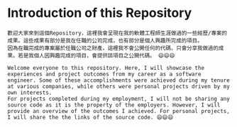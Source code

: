 # Introduction of this Repository

    歡迎大家來到這個Repository，這裡我會呈現在我的軟體工程師生涯做過的一些經歷/專案的成果。這些成果有部分是我在任職的公司完成，也有部分是個人興趣所完成的項目。
    因為在職完成的專案屬於任職公司之財產，這裡我不會公開任何的代碼，只會分享我做過的成果。若是我個人因興趣完成的項目，會提供該項目之公開代碼。 😄😄😄

    Welcome everyone to this repository. Here, I will showcase the experiences and project outcomes from my career as a software engineer. Some of these accomplishments were achieved during my tenure at various companies, while others were personal projects driven by my own interests.
    For projects completed during my employment, I will not be sharing any source code as it is the property of the employers. However, I will provide an overview of the outcomes I achieved. For personal projects, I will share the the links of the source code. 😄😄😄
